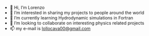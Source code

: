 - 👋 Hi, I’m Lorenzo
- 👀 I’m interested in sharing my projects to people around the world
- 🌱 I’m currently learning Hydrodynamic simulations in Fortran
- 💞️ I’m looking to collaborate on interesting physics related projects
- 📫 my e-mail is lollocava00@gmail.com

<!---
lollocava00/lollocava00 is a ✨ special ✨ repository because its `README.md` (this file) appears on your GitHub profile.
You can click the Preview link to take a look at your changes.
--->
